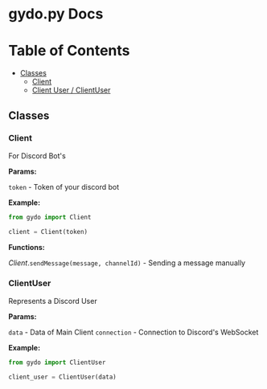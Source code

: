 # gydo.py Docs

# Table of Contents

- [Classes](#classes)
  - [Client](#client)
  - [Client User / ClientUser](#ClientUser)

## Classes

### Client

For Discord Bot's

**Params:**

`token` - Token of your discord bot

**Example:**

```py
from gydo import Client

client = Client(token)
```

**Functions:**

_Client_.`sendMessage(message, channelId)` - Sending a message manually

### ClientUser

Represents a Discord User

**Params:**

`data` - Data of Main Client
`connection` - Connection to Discord's WebSocket

**Example:**

```py
from gydo import ClientUser

client_user = ClientUser(data)
```